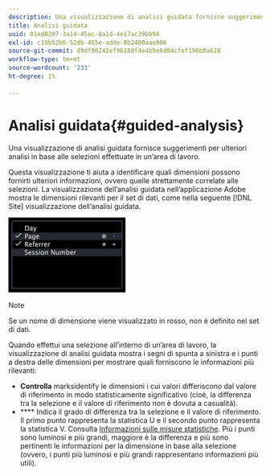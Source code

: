 ```yaml
---
description: Una visualizzazione di analisi guidata fornisce suggerimenti per ulteriori analisi in base alle selezioni effettuate in un’area di lavoro.
title: Analisi guidata
uuid: 01ed8207-3a14-45ac-8a1d-4e17ac39bb94
exl-id: c19b52b6-52db-455e-adde-8b2400aae006
source-git-commit: d9df90242ef96188f4e4b5e6d04cfef196b0a628
workflow-type: tm+mt
source-wordcount: '233'
ht-degree: 1%

---
```


# Analisi guidata{#guided-analysis}

Una visualizzazione di analisi guidata fornisce suggerimenti per ulteriori analisi in base alle selezioni effettuate in un’area di lavoro.

Questa visualizzazione ti aiuta a identificare quali dimensioni possono fornirti ulteriori informazioni, ovvero quelle strettamente correlate alle selezioni. La visualizzazione dell’analisi guidata nell’applicazione Adobe mostra le dimensioni rilevanti per il set di dati, come nella seguente [!DNL Site] visualizzazione dell’analisi guidata.

![](assets/vis_GuidedAnalysis.png)

>[!NOTE]
>
>Se un nome di dimensione viene visualizzato in rosso, non è definito nel set di dati.

Quando effettui una selezione all’interno di un’area di lavoro, la visualizzazione di analisi guidata mostra i segni di spunta a sinistra e i punti a destra delle dimensioni per mostrare quali forniscono le informazioni più rilevanti:

* **Controlla** marksidentify le dimensioni i cui valori differiscono dal valore di riferimento in modo statisticamente significativo (cioè, la differenza tra la selezione e il valore di riferimento non è dovuta a casualità).
* **** Indica il grado di differenza tra la selezione e il valore di riferimento. Il primo punto rappresenta la statistica U e il secondo punto rappresenta la statistica V. Consulta [Informazioni sulle misure statistiche](../../../../home/c-get-started/c-analysis-vis/c-guided-analysis/c-stat-measures.md#concept-ba2c7f417f384dc0a3438fcb6e268708). Più i punti sono luminosi e più grandi, maggiore è la differenza e più sono pertinenti le informazioni per la dimensione in base alla selezione (ovvero, i punti più luminosi e più grandi rappresentano informazioni più utili).
